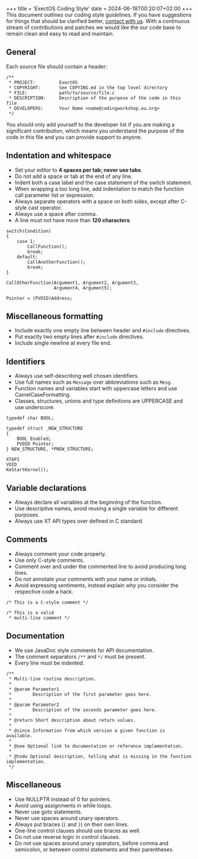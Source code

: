 +++
title = 'ExectOS Coding Style'
date = 2024-06-18T00:20:07+02:00
+++
This document outlines our coding style guidelines. If you have suggestions for things that should be clarified better,
[contact with us](/contact-us/). With a continuous stream of contributions and patches we would
like the our code base to remain clean and easy to read and maintain.

## General
Each source file should contain a header:
```
/**
 * PROJECT:         ExectOS
 * COPYRIGHT:       See COPYING.md in the top level directory
 * FILE:            path/to/source/file.c
 * DESCRIPTION:     Description of the purpose of the code in this file
 * DEVELOPERS:      Your Name <name@codingworkshop.eu.org>
 */
```
You should only add yourself to the developer list if you are making a significant contribution, which means you
understand the purpose of the code in this file and you can provide support to anyone.

## Indentation and whitespace
 * Set your editor to __4 spaces per tab; never use tabs__.
 * Do not add a space or tab at the end of any line.
 * Indent both a case label and the case statement of the switch statement.
 * When wrapping a too long line, add indentation to match the function call parameter list or expression.
 * Always separate operators with a space on both sides, except after C-style cast operator.
 * Always use a space after comma.
 * A line must not have more than __120 characters__.
```
switch(Condition)
{
    case 1:
        CallFunction();
        break;
    default:
        CallAnotherFunction();
        break;
}

CallOtherFunction(Argument1, Argument2, Argument3,
                  Argument4, Argument5);

Pointer = (PVOID)Address;
```

## Miscellaneous formatting
 * Include exactly one empty line between header and `#include` directives.
 * Put exactly two empty lines after `#include` directives.
 * Include single newline at every file end.

## Identifiers
 * Always use self-describing well chosen identifiers.
 * Use full names such as `Message` over abbreviations such as `Mesg`.
 * Function names and variables start with uppercase letters and use CamelCaseFormatting.
 * Classes, structures, unions and type definitions are UPPERCASE and use underscore.
```
typedef char BOOL;

typedef struct _NEW_STRUCTURE
{
    BOOL Enabled;
    PVOID Pointer;
} NEW_STRUCTURE, *PNEW_STRUCTURE;

XTAPI
VOID
KeStartKernel();
```

## Variable declarations
 * Always declare all variables at the beginning of the function.
 * Use descriptive names, avoid reusing a single variable for different purposes.
 * Always use XT API types over defined in C standard.

## Comments
 * Always comment your code properly.
 * Use only C-style comments.
 * Comment over and under the commented line to avoid producing long lines.
 * Do not annotate your comments with your name or initials.
 * Avoid expressing sentiments, instead explain why you consider the respective code a hack.
```
/* This is a C-style comment */

/* This is a valid
 * multi-line comment */
```

## Documentation
 * We use JavaDoc style comments for API documentation.
 * The comment separators `/**` and `*/` must be present.
 * Every line must be indented.
```
/**
 * Multi-line routine description.
 *
 * @param Parameter1
 *        Description of the first parameter goes here.
 *
 * @param Parameter2
 *        Description of the seconds parameter goes here.
 *
 * @return Short description about return values.
 *
 * @since Information from which version a given function is available.
 *
 * @see Optional link to documentation or reference implementation.
 *
 * @todo Optional description, telling what is missing in the function implementation.
 */
```

## Miscellaneous
 * Use NULLPTR instead of 0 for pointers.
 * Avoid using assignments in while loops.
 * Never use goto statements.
 * Never use spaces around unary operators.
 * Always put braces (`{` and `}`) on their own lines.
 * One-line control clauses should use braces as well.
 * Do not use reverse logic in control clauses.
 * Do not use spaces around unary operators, before comma and semicolon, or between control statements and their
   parentheses.

